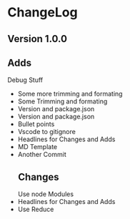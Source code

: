 
  # ChangeLog
  ## Version 1.0.0 
  ## Adds
  Debug Stuff
* Some more trimming and formating
* Some Trimming and formating
* Version and package.json
* Version and package.json
* Bullet points
* Vscode to gitignore
* Headlines for Changes and Adds
* MD Template
* Another Commit
  ## Changes
  Use node Modules
* Headlines for Changes and Adds
* Use Reduce
